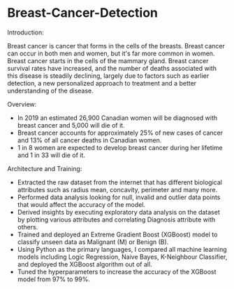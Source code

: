 # Breast-Cancer-Detection

Introduction: 

Breast cancer is cancer that forms in the cells of the breasts. Breast cancer can occur in both men and women, but it's far more common in women. Breast cancer starts in the cells of the mammary gland. Breast cancer survival rates have increased, and the number of deaths associated with this disease is steadily declining, largely due to factors such as earlier detection, a new personalized approach to treatment and a better understanding of the disease.

Overview:

- In 2019 an estimated 26,900 Canadian women will be diagnosed with breast cancer and 5,000 will die of it.
- Breast cancer accounts for approximately 25% of new cases of cancer and 13% of all cancer deaths in Canadian women.
- 1 in 8 women are expected to develop breast cancer during her lifetime and 1 in 33 will die of it.

Architecture and Training:

- Extracted the raw dataset from the internet that has different biological attributes such as radius mean, concavity, perimeter and many more.
- Performed data analysis looking for null, invalid and outlier data points that would affect the accuracy of the model.
- Derived insights by executing exploratory data analysis on the dataset by plotting various attributes and correlating Diagnosis attribute with others.
- Trained and deployed an Extreme Gradient Boost (XGBoost) model to classify unseen data as Malignant (M) or Benign (B).  
- Using Python as the primary languages, I compared all machine learning models including Logic Regression, Naive Bayes, K-Neighbour Classifier, and deployed the XGBoost algorithm   out of all.
- Tuned the hyperparameters to increase the accuracy of the XGBoost model from 97% to 99%.
